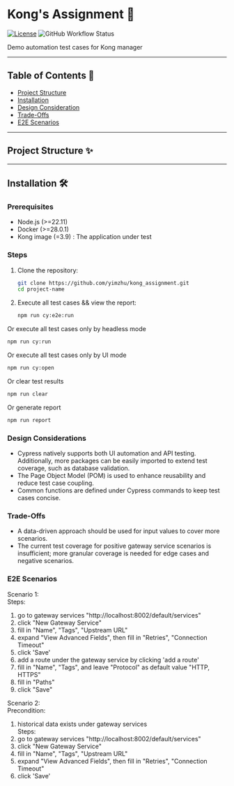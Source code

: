 # Kong's Assignment 🚀

[![License](https://img.shields.io/badge/license-MIT-blue.svg)](LICENSE)
![GitHub Workflow Status](https://img.shields.io/github/actions/workflow/status/yimzhu/kong_assignment/cypress.yml?branch=main&label=CI&logo=github)

Demo automation test cases for Kong manager

---

## Table of Contents 📖

- [Project Structure](#project-structure)
- [Installation](#Installation)
- [Design Consideration](#Design-Consideration)
- [Trade-Offs](#Trade-Offs)
- [E2E Scenarios](#E2E-Scenarios)

---

## Project Structure ✨

---

## Installation 🛠️

### Prerequisites

- Node.js (>=22.11)
- Docker (>=28.0.1)
- Kong image (=3.9) : The application under test

### Steps

1. Clone the repository:

   ```bash
   git clone https://github.com/yimzhu/kong_assignment.git
   cd project-name
   ```

2. Execute all test cases && view the report:

   ```bash
   npm run cy:e2e:run
   ```

  Or execute all test cases only by headless mode

   ```bash
   npm run cy:run
   ```

  Or execute all test cases only by UI mode

   ```bash
   npm run cy:open
   ```

  Or clear test results

   ```bash
   npm run clear
   ```

  Or generate report

   ```bash
   npm run report
   ```

### **Design Considerations**

- Cypress natively supports both UI automation and API testing. Additionally, more packages can be easily imported to extend test coverage, such as database validation.
- The Page Object Model (POM) is used to enhance reusability and reduce test case coupling.
- Common functions are defined under Cypress commands to keep test cases concise.

### **Trade-Offs**
- A data-driven approach should be used for input values to cover more scenarios.
- The current test coverage for positive gateway service scenarios is insufficient; more granular coverage is needed for edge cases and negative scenarios.

### **E2E Scenarios**
Scenario 1:<br>
Steps:<br>
1. go to gateway services "http://localhost:8002/default/services"<br>
2. click "New Gateway Service"<br>
3. fill in "Name", "Tags", "Upstream URL"<br>
4. expand "View Advanced Fields", then fill in "Retries", "Connection Timeout"<br>
5. click 'Save'<br>
6. add a route under the gateway service by clicking 'add a route'<br>
7. fill in "Name", "Tags", and leave "Protocol" as default value "HTTP, HTTPS"<br>
8. fill in "Paths"<br>
9. click "Save"<br>

Scenario 2:<br>
Precondition:<br>
1. historical data exists under gateway services<br>
Steps:<br>
1. go to gateway services "http://localhost:8002/default/services"<br>
2. click "New Gateway Service"<br>
3. fill in "Name", "Tags", "Upstream URL"<br>
4. expand "View Advanced Fields", then fill in "Retries", "Connection Timeout"<br>
5. click 'Save'<br>
